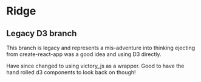 # Ridge

## Legacy D3 branch

This branch is legacy and represents a mis-adventure into thinking ejecting from create-react-app was a good idea and using D3 directly.

Have since changed to using victory_js as a wrapper. Good to have the hand rolled d3 components to look back on though!
